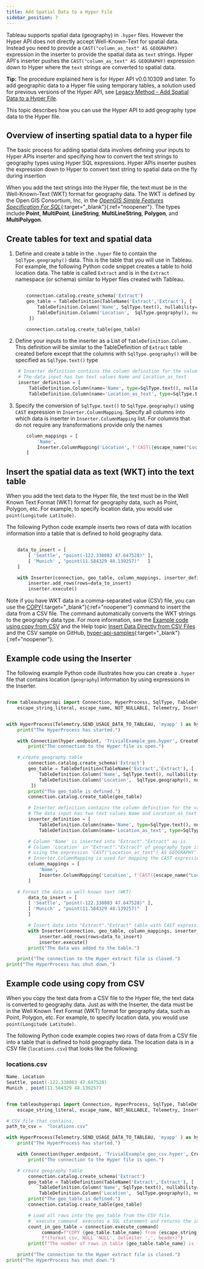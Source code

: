 ```yaml
---
title: Add Spatial Data to a Hyper File
sidebar_position: 7
---
```

Tableau supports spatial data (geography) in `.hyper` files. However the Hyper API does not directly accept Well-Known-Text for spatial data. Instead you need to provide a `CAST("column_as_text" AS GEOGRAPHY)` expression in the inserter to provide the spatial data as `text` strings. Hyper API's inserter pushes the `CAST("column_as_text" AS GEOGRAPHY)` expression down to Hyper where the `text` strings are converted to spatial data.

<div class="alert alert-info" > <b>Tip: </b>
The procedure explained here is for Hyper API v0.0.10309 and later. To add geographic data to a Hyper file using temporary tables, a solution used for previous versions of the Hyper API, see <a href="https://help.tableau.com/current/api/hyper_api/en-us/docs/hyper_api_geodata_temp_table.html">Legacy Method - Add Spatial Data to a Hyper File</a>.
</div>

This topic describes how you can use the Hyper API to add geography type data to the Hyper file.

## Overview of inserting spatial data to a hyper file

The basic process for adding spatial data involves defining your inputs to Hyper APIs inserter and specifying how to convert the text strings to geography types using Hyper SQL expressions. Hyper APIs inserter pushes the expression down to Hyper to convert text string to spatial data on the fly during insertion

When you add the text strings into the Hyper file, the text must be in the Well-Known-Text (WKT) format for geography data. The WKT is defined by the Open GIS Consortium, Inc, in the [*OpenGIS Simple Features Specification For SQL*](https://www.opengeospatial.org/standards/sfa){:target="_blank"}{:ref="noopener"}. The types include **Point**, **MultiPoint**, **LineString**, **MultiLineString**, **Polygon**, and **MultiPolygon**.

## Create tables for text and spatial data

1. Define and create a table in the `.hyper` file to contain the `SqlType.geography()` data. This is the table that you will use in Tableau. For example, the following Python code snippet creates a table to hold location data. The table is called `Extract` and is in the `Extract` namespace (or schema) similar to Hyper files created with Tableau.

    ```python

        connection.catalog.create_schema('Extract')
        geo_table = TableDefinition(TableName('Extract','Extract'), [
            TableDefinition.Column('Name', SqlType.text(), nullability=NOT_NULLABLE),
            TableDefinition.Column('Location',  SqlType.geography(), nullability=NOT_NULLABLE),
         ])

        connection.catalog.create_table(geo_table)

    ```

2. Define your inputs to the inserter as a List of `TableDefinition.Column` . This definition will be similar to the TableDefinition of `Extract` table created before except that the columns with `SqlType.geography()` will be specified as `SqlType.text()` type

    ```python
     # Inserter definition contains the column definition for the values that are inserted
     # The data input has two text values Name and Location_as_text
     inserter_definition = [
         TableDefinition.Column(name='Name', type=SqlType.text(), nullability=NOT_NULLABLE),
         TableDefinition.Column(name='Location_as_text', type=SqlType.text(), nullability=NOT_NULLABLE)]

    ```

3. Specify the conversion of `SqlType.text()` to `SqlType.geography()` using `CAST` expression in `Inserter.ColumnMapping`. Specify all columns into which data is inserter in `Inserter.ColumnMapping` list. For columns that do not require any transformations provide only the names

    ```python
        column_mappings = [
            'Name',
            Inserter.ColumnMapping('Location', f'CAST({escape_name("Location_as_text")} AS GEOGRAPHY)')
        ]
    ```


## Insert the spatial data as text (WKT) into the text table

When you add the text data to the Hyper file, the text must be in the Well Known Text Format (WKT) format for geography data, such as Point, Polygon, etc. For example, to specify location data, you would use `point(Longitude Latitude)`.

The following Python code example inserts two rows of data with location information into a table that is defined to hold geography data.

```python

    data_to_insert = [
        [ 'Seattle', "point(-122.338083 47.647528)" ],
        [ 'Munich' , "point(11.584329 48.139257)"   ]
    ]

    with Inserter(connection, geo_table, column_mappings, inserter_definition = inserter_definition) as inserter:
        inserter.add_rows(rows=data_to_insert)
        inserter.execute()

```

Note if you have WKT data in a comma-separated value (CSV) file, you can use the [COPY](../reference/sql/sql-copy.html){:target="_blank"}{:ref="noopener"} command to insert the data from a CSV file. The command automatically converts the WKT strings to the geography data type. For more information, see the [Example code using copy from CSV](#example-code-using-copy-from-csv) and the Help topic [Insert Data Directly from CSV Files]({{site.baseurl}}/docs/hyper_api_insert_csv.html) and the CSV sample on GitHub, [hyper-api-samples](https://github.com/tableau/hyper-api-samples){:target="_blank"}{:ref="noopener"}.

## Example code using the Inserter

The following example Python code illustrates how you can create a `.hyper` file that contains location (`geography`) information by using expressions in the Inserter.


```python

from tableauhyperapi import Connection, HyperProcess, SqlType, TableDefinition, \
    escape_string_literal, escape_name, NOT_NULLABLE, Telemetry, Inserter, CreateMode, TableName


with HyperProcess(Telemetry.SEND_USAGE_DATA_TO_TABLEAU, 'myapp' ) as hyper:
    print("The HyperProcess has started.")

    with Connection(hyper.endpoint, 'TrivialExample_geo.hyper', CreateMode.CREATE_AND_REPLACE) as connection:
        print("The connection to the Hyper file is open.")

    # create geography table
        connection.catalog.create_schema('Extract')
        geo_table = TableDefinition(TableName('Extract','Extract'), [
            TableDefinition.Column('Name', SqlType.text(), nullability=NOT_NULLABLE),
            TableDefinition.Column('Location',  SqlType.geography(), nullability=NOT_NULLABLE),
         ])
        print("The geo_table is defined.")
        connection.catalog.create_table(geo_table)

        # Inserter definition contains the column definition for the values that are inserted
        # The data input has two text values Name and Location_as_text
        inserter_definition = [
            TableDefinition.Column(name='Name', type=SqlType.text(), nullability=NOT_NULLABLE),
            TableDefinition.Column(name='Location_as_text', type=SqlType.text(), nullability=NOT_NULLABLE)]

        # Column 'Name' is inserted into "Extract"."Extract" as-is.
        # Column 'Location' in "Extract"."Extract" of geography type is computed from Column 'Location_as_text' of text type
        # using the expression 'CAST("Location_as_text") AS GEOGRAPHY'.
        # Inserter.ColumnMapping is used for mapping the CAST expression to Column 'Location'.
        column_mappings = [
            'Name',
            Inserter.ColumnMapping('Location', f'CAST({escape_name("Location_as_text")} AS GEOGRAPHY)')
        ]

    # Format the data as well-known text (WKT)
        data_to_insert = [
        [ 'Seattle', "point(-122.338083 47.647528)" ],
        [ 'Munich' , "point(11.584329 48.139257)"  ]
        ]

        # Insert data into "Extract"."Extract" table with CAST expression.
        with Inserter(connection, geo_table, column_mappings, inserter_definition = inserter_definition) as inserter:
            inserter.add_rows(rows=data_to_insert)
            inserter.execute()
        print("The data was added to the table.")

    print("The connection to the Hyper extract file is closed.")
print("The HyperProcess has shut down.")

```

## Example code using copy from CSV

When you copy the text data from a CSV file to the Hyper file, the text data is converted to geography data. Just as with the Inserter, the data must be in the Well Known Text Format (WKT) format for geography data, such as Point, Polygon, etc. For example, to specify location data, you would use `point(Longitude Latitude)`.

The following Python code example copies two rows of data from a CSV file into a table that is defined to hold geography data. The location data is in a CSV file (`locations.csv`) that looks like the following:

### locations.csv

```cs
Name, Location
Seattle, point(-122.338083 47.647528)
Munich , point(11.584329 48.139257)

```

```python

from tableauhyperapi import Connection, HyperProcess, SqlType, TableDefinition, \
    escape_string_literal, escape_name, NOT_NULLABLE, Telemetry, Inserter, CreateMode, TableName

# CSV file that contains, 
path_to_csv =  "locations.csv"

with HyperProcess(Telemetry.SEND_USAGE_DATA_TO_TABLEAU, 'myapp' ) as hyper:
    print("The HyperProcess has started.")

    with Connection(hyper.endpoint, 'TrivialExample_geo_csv.hyper', CreateMode.CREATE_AND_REPLACE) as connection:
        print("The connection to the Hyper file is open.")

    # create geography table
        connection.catalog.create_schema('Extract')
        geo_table = TableDefinition(TableName('Extract','Extract'), [  
            TableDefinition.Column('Name', SqlType.text(), nullability=NOT_NULLABLE),
            TableDefinition.Column('Location',  SqlType.geography(), nullability=NOT_NULLABLE)])
        print("The geo_table is defined.")
        connection.catalog.create_table(geo_table)

        # Load all rows into the geo_table from the CSV file.
        # `execute_command` executes a SQL statement and returns the impacted row count.
        count_in_geo_table = connection.execute_command(
             command=f"COPY {geo_table.table_name} from {escape_string_literal(path_to_csv)} with "
             f"(format csv, NULL 'NULL', delimiter ',', header)")
        print(f"The number of rows in table {geo_table.table_name} is {count_in_geo_table}.")

    print("The connection to the Hyper extract file is closed.")
print("The HyperProcess has shut down.")

```
